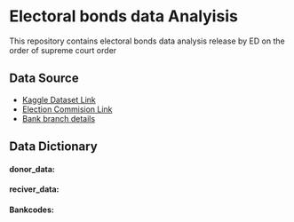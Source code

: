 # Electoral bonds data Analyisis 

This repository contains electoral bonds data analysis release by ED on the order of supreme court order 

## Data Source 

- [Kaggle Dataset Link](https://www.kaggle.com/datasets/uplytics/electoral-bonds-india-complete-2024-dataset/data)
- [Election Commision Link](https://www.eci.gov.in/disclosure-of-electoral-bonds) 
- [Bank branch details](https://pib.gov.in/Pressreleaseshare.aspx?PRID=1566604)

## Data Dictionary 

#### donor_data:


#### reciver_data:


#### Bankcodes:



